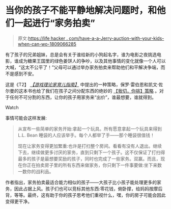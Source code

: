 # 当你的孩子不能平静地解决问题时，和他们一起进行“家务拍卖”

> 原文:[https://life hacker . com/have-a-a-Jerry-auction-with-your-kids-when-can-wo-1809066285](https://lifehacker.com/have-a-chore-auction-with-your-kids-when-they-cant-wo-1809066285)

有了孩子的兄弟姐妹，总是会有关于谁给新的小狗起名字，谁为电影之夜挑选电影，谁成为糖果王国里的绿色姜饼人的争吵，以及其他事情的变化就像一个人可以大喊，“这太不公平了！”父母可以通过举办家务拍卖来帮助他们和平解决争端，而不是感到不安。

这是《T2】 [*【游戏理论家育儿指南】*](https://www.amazon.com/Game-Theorists-Guide-Parenting-Negotiators/dp/0374536902/?asc_campaign=InlineText&asc_refurl=https://lifehacker.com/have-a-chore-auction-with-your-kids-when-they-cant-wo-1809066285&asc_source=&tag=kinjalifehackerlink-20) 中提出的一种策略，保罗·雷伯恩和凯文·佐尔曼的这本书也给了我们在孩子之间分配东西的绝妙的 [【我切，你挑】策略](http://offspring.lifehacker.com/use-the-i-cut-you-pick-strategy-for-dividing-stuff-b-1797207063) 。对于任何不可分割的东西，让你的孩子用家务来“出价”，谁最想要，谁就得到。

Watch

事情可能会这样发展:

> 从宣布一些简单的家务开始:拿起一个玩具。所有愿意拿起一个玩具来得到 L.L. Bean 睡袋的人应该举手。每个人都举了手——那个睡袋很值钱！
> 
> 现在让家务变得更加繁重:也许是打扫整个房间。看看有没有人退出。继续下去，继续做更多讨厌的家务，直到只剩下一个孩子。这不仅保证了打扫得最多的孩子是最想要奖励的孩子，同时也完成了一些家务。双赢。而且，现在你正在拍卖房子里的所有东西来做家务，你只剩下一件事要做:坐下来数一数你的战利品。

作者指出，家务拍卖最适合能力相似的孩子——大孩子比小孩子能处理更多的家务，因此占据上风。孩子们也可以竞标其他东西:零花钱，俯卧撑，给妈妈按摩后背，等等。最终，这有助于你的孩子思考他们重视什么，嘿，你的房子可能会因此变得更干净。